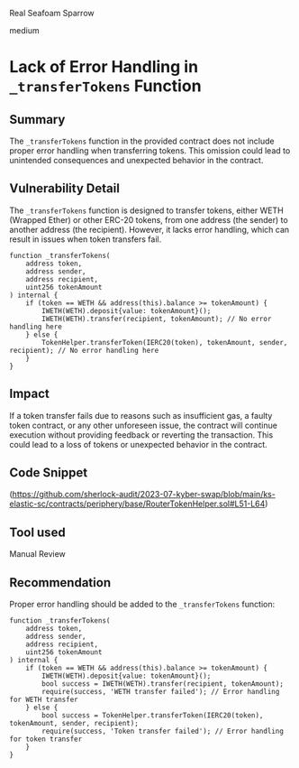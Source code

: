 Real Seafoam Sparrow

medium

# Lack of Error Handling in `_transferTokens` Function
## Summary
The `_transferTokens` function in the provided contract does not include proper error handling when transferring tokens. This omission could lead to unintended consequences and unexpected behavior in the contract.
## Vulnerability Detail
The `_transferTokens` function is designed to transfer tokens, either WETH (Wrapped Ether) or other ERC-20 tokens, from one address (the sender) to another address (the recipient). However, it lacks error handling, which can result in issues when token transfers fail.
```solidity
function _transferTokens(
    address token,
    address sender,
    address recipient,
    uint256 tokenAmount
) internal {
    if (token == WETH && address(this).balance >= tokenAmount) {
        IWETH(WETH).deposit{value: tokenAmount}();
        IWETH(WETH).transfer(recipient, tokenAmount); // No error handling here
    } else {
        TokenHelper.transferToken(IERC20(token), tokenAmount, sender, recipient); // No error handling here
    }
}
```
## Impact
If a token transfer fails due to reasons such as insufficient gas, a faulty token contract, or any other unforeseen issue, the contract will continue execution without providing feedback or reverting the transaction. This could lead to a loss of tokens or unexpected behavior in the contract.
## Code Snippet
(https://github.com/sherlock-audit/2023-07-kyber-swap/blob/main/ks-elastic-sc/contracts/periphery/base/RouterTokenHelper.sol#L51-L64)
## Tool used

Manual Review

## Recommendation
Proper error handling should be added to the `_transferTokens` function:
```solidity
function _transferTokens(
    address token,
    address sender,
    address recipient,
    uint256 tokenAmount
) internal {
    if (token == WETH && address(this).balance >= tokenAmount) {
        IWETH(WETH).deposit{value: tokenAmount}();
        bool success = IWETH(WETH).transfer(recipient, tokenAmount);
        require(success, 'WETH transfer failed'); // Error handling for WETH transfer
    } else {
        bool success = TokenHelper.transferToken(IERC20(token), tokenAmount, sender, recipient);
        require(success, 'Token transfer failed'); // Error handling for token transfer
    }
}
```